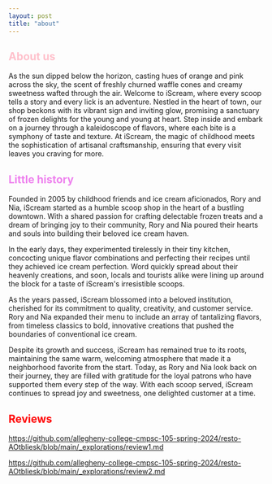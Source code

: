 ```yaml
---
layout: post
title: "about"
---
```



## <span style="color:pink">About us</span>


 As the sun dipped below the horizon, casting hues of orange and pink across the sky, the scent of freshly churned waffle cones and creamy sweetness wafted through the air. Welcome to iScream, where every scoop tells a story and every lick is an adventure. Nestled in the heart of town, our shop beckons with its vibrant sign and inviting glow, promising a sanctuary of frozen delights for the young and young at heart. Step inside and embark on a journey through a kaleidoscope of flavors, where each bite is a symphony of taste and texture. At iScream, the magic of childhood meets the sophistication of artisanal craftsmanship, ensuring that every visit leaves you craving for more. 


 
## <span style="color:violet">Little history</span>


Founded in 2005 by childhood friends and ice cream aficionados, Rory and Nia, iScream started as a humble scoop shop in the heart of a bustling downtown. With a shared passion for crafting delectable frozen treats and a dream of bringing joy to their community, Rory and Nia poured their hearts and souls into building their beloved ice cream haven.

In the early days, they experimented tirelessly in their tiny kitchen, concocting unique flavor combinations and perfecting their recipes until they achieved ice cream perfection. Word quickly spread about their heavenly creations, and soon, locals and tourists alike were lining up around the block for a taste of iScream's irresistible scoops.

As the years passed, iScream blossomed into a beloved institution, cherished for its commitment to quality, creativity, and customer service. Rory and Nia expanded their menu to include an array of tantalizing flavors, from timeless classics to bold, innovative creations that pushed the boundaries of conventional ice cream.

Despite its growth and success, iScream has remained true to its roots, maintaining the same warm, welcoming atmosphere that made it a neighborhood favorite from the start. Today, as Rory and Nia look back on their journey, they are filled with gratitude for the loyal patrons who have supported them every step of the way. With each scoop served, iScream continues to spread joy and sweetness, one delighted customer at a time.

## <span style="color: red">Reviews</span>


<https://github.com/allegheny-college-cmpsc-105-spring-2024/resto-AOtbliesk/blob/main/_explorations/review1.md>


<https://github.com/allegheny-college-cmpsc-105-spring-2024/resto-AOtbliesk/blob/main/_explorations/review2.md>


